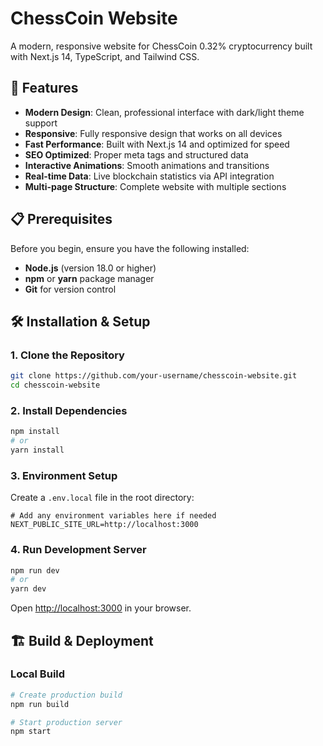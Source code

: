 # ChessCoin Website

A modern, responsive website for ChessCoin 0.32% cryptocurrency built with Next.js 14, TypeScript, and Tailwind CSS.

## 🚀 Features

- **Modern Design**: Clean, professional interface with dark/light theme support
- **Responsive**: Fully responsive design that works on all devices
- **Fast Performance**: Built with Next.js 14 and optimized for speed
- **SEO Optimized**: Proper meta tags and structured data
- **Interactive Animations**: Smooth animations and transitions
- **Real-time Data**: Live blockchain statistics via API integration
- **Multi-page Structure**: Complete website with multiple sections

## 📋 Prerequisites

Before you begin, ensure you have the following installed:

- **Node.js** (version 18.0 or higher)
- **npm** or **yarn** package manager
- **Git** for version control

## 🛠️ Installation & Setup

### 1. Clone the Repository

```bash
git clone https://github.com/your-username/chesscoin-website.git
cd chesscoin-website
```

### 2. Install Dependencies

```bash
npm install
# or
yarn install
```

### 3. Environment Setup

Create a `.env.local` file in the root directory:

```env
# Add any environment variables here if needed
NEXT_PUBLIC_SITE_URL=http://localhost:3000
```

### 4. Run Development Server

```bash
npm run dev
# or
yarn dev
```

Open [http://localhost:3000](http://localhost:3000) in your browser.

## 🏗️ Build & Deployment

### Local Build

```bash
# Create production build
npm run build

# Start production server
npm start
```


